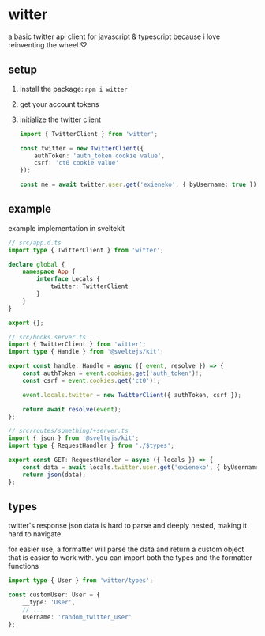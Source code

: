 # witter

a basic twitter api client for javascript & typescript because i love reinventing the wheel ♡

## setup

1. install the package: `npm i witter`
2. get your account tokens
3. initialize the twitter client

    ```ts
    import { TwitterClient } from 'witter';

    const twitter = new TwitterClient({
        authToken: 'auth_token cookie value',
        csrf: 'ct0 cookie value'
    });

    const me = await twitter.user.get('exieneko', { byUsername: true });
    ```

## example

example implementation in sveltekit

```ts
// src/app.d.ts
import type { TwitterClient } from 'witter';

declare global {
    namespace App {
        interface Locals {
            twitter: TwitterClient
        }
    }
}

export {};
```

```ts
// src/hooks.server.ts
import { TwitterClient } from 'witter';
import type { Handle } from '@sveltejs/kit';

export const handle: Handle = async ({ event, resolve }) => {
    const authToken = event.cookies.get('auth_token')!;
    const csrf = event.cookies.get('ct0')!;

    event.locals.twitter = new TwitterClient({ authToken, csrf });

    return await resolve(event);
};
```

```ts
// src/routes/something/+server.ts
import { json } from '@sveltejs/kit';
import type { RequestHandler } from './$types';

export const GET: RequestHandler = async ({ locals }) => {
    const data = await locals.twitter.user.get('exieneko', { byUsername: true });
    return json(data);
};
```

## types

twitter's response json data is hard to parse and deeply nested, making it hard to navigate

for easier use, a formatter will parse the data and return a custom object that is easier to work with.
you can import both the types and the formatter functions

```ts
import type { User } from 'witter/types';

const customUser: User = {
    __type: 'User',
    // ...
    username: 'random_twitter_user'
};
```
